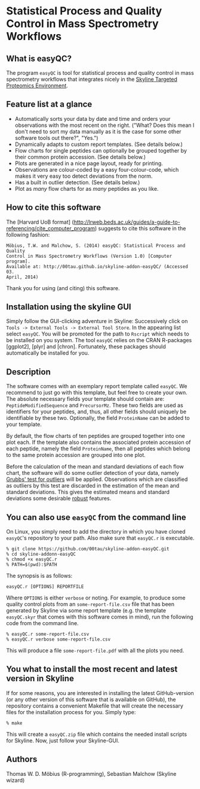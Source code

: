 # Statistical Process and Quality Control in Mass Spectrometry Workflows

## What is easyQC?

The program `easyQC` is tool for statistical process and quality control in
mass spectrometry workflows that integrates nicely in the [Skyline Targeted
Proteomics
Environment](https://skyline.gs.washington.edu/labkey/project/home/software/Skyline/begin.view).

## Feature list at a glance

- Automatically sorts your data by date and time and orders your observations
  with the most recent on the right.  ("What? Does this mean I don't need to
  sort my data manually as it is the case for some other software tools out
  there?", "Yes.")
- Dynamically adapts to custom report templates. (See details below.)
- Flow charts for single peptides can optionally be grouped together by their
  common protein accession.   (See details below.)
- Plots are generated in a nice page layout, ready for printing.
- Observations are colour-coded by a easy four-colour-code, which makes it very
  easy too detect deviations from the norm.
- Has a built in outlier detection.  (See details below.)
- Plot as _many_ flow charts for as _many_ peptides as you like.

## How to cite this software

The [Harvard UoB format]
(http://lrweb.beds.ac.uk/guides/a-guide-to-referencing/cite_computer_program)
suggests to cite this software in the following fashion:

    Möbius, T.W. and Malchow, S. (2014) easyQC: Statistical Process and Quality
    Control in Mass Spectrometry Workflows (Version 1.0) [Computer program].
    Available at: http://00tau.github.io/skyline-addon-easyQC/ (Accessed 03.
    April, 2014)

Thank you for using (and citing) this software.

## Installation using the skyline GUI

Simply follow the GUI-clicking adventure in Skyline:  Successively click on
`Tools -> External Tools -> External Tool Store`.  In the appearing list select
`easyQC`.  You will be promoted for the path to `Rscript` which needs to be
installed on you system.  The tool `easyQC` relies on the CRAN R-packages
[ggplot2], [plyr] and [chron].  Fortunately, these packages should
automatically be installed for you.

## Description

The software comes with an exemplary report template called `easyQC`.  We
recommend to just go with this template, but feel free to create your own.  The
absolute necessary fields your template should contain are:
`PeptideModifiedSequence` and `PrecursorMz`.  These two fields are used as
identifiers for your peptides, and, thus, all other fields should uniquely be
identifiable by these two.  Optionally, the field `ProteinName` can be added to
your template.

By default, the flow charts of ten peptides are grouped together into one plot
each.  If the template also contains the associated protein accession of each
peptide, namely the field `ProteinName`, then all peptides which belong to the
same protein accession are grouped into one plot.

Before the calculation of the mean and standard deviations of each flow chart,
the software will do some outlier detection of your data, namely [Grubbs' test
for outliers](http://en.wikipedia.org/wiki/Grubbs%27_test_for_outliers) will be
applied.  Observations which are classified as outliers by this test are
discarded in the estimation of the mean and standard deviations.   This gives
the estimated means and standard deviations some desirable
[robust](http://en.wikipedia.org/wiki/Robust_statistics) features.

## You can also use `easyQC` from the command line

On Linux, you simply need to add the directory in which you have cloned
`easyQC`'s repository to your path.  Also make sure that `easyQC.r` is
executable.

```
% git clone https://github.com/00tau/skyline-addon-easyQC.git
% cd skyline-addonn-easyQC
% chmod +x easyQC.r
% PATH=$(pwd):$PATH
```

The synopsis is as follows:

```
easyQC.r [OPTIONS] REPORTFILE
```

Where `OPTIONS` is either `verbose` or noting.  For example, to produce some
quality control plots from an `some-report-file.csv` file that has been
generated by Skyline via some report template (e.g. the template `easyQC.skyr`
that comes with this software comes in mind), run the following code from the
command line.

```
% easyQC.r some-report-file.csv
% easyQC.r verbose some-report-file.csv
```

This will produce a file `some-report-file.pdf` with all the plots you need.

You what to install the most recent and latest version in Skyline
-----------------------------------------------------------------

If for some reasons, you are interested in installing the latest GitHub-version
(or any other version of this software that is available on GitHub), the
repository contains a convenient Makefile that will create the necessary files
for the installation process for you.  Simply type:

```
% make
```

This will create a `easyQC.zip` file which contains the needed install scripts
for Skyline.  Now, just follow your Skyline-GUI.

Authors
-------

Thomas W. D. Möbius (R-programming), Sebastian Malchow (Skyline wizard)
